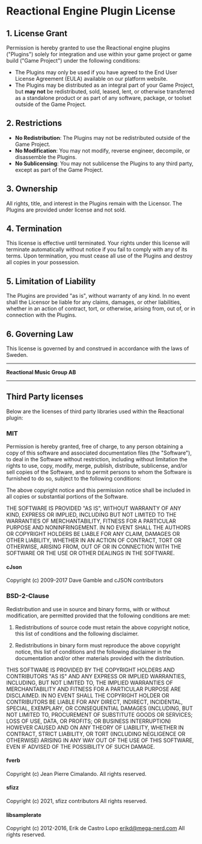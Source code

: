 # Reactional Engine Plugin License

## 1. License Grant

Permission is hereby granted to use the Reactional engine plugins ("Plugins") solely for integration and use within your game project or game build ("Game Project") under the following conditions:

- The Plugins may only be used if you have agreed to the End User License Agreement (EULA) available on our platform website.
- The Plugins may be distributed as an integral part of your Game Project, but **may not** be redistributed, sold, leased, lent, or otherwise transferred as a standalone product or as part of any software, package, or toolset outside of the Game Project.

## 2. Restrictions

- **No Redistribution**: The Plugins may not be redistributed outside of the Game Project.
- **No Modification**: You may not modify, reverse engineer, decompile, or disassemble the Plugins.
- **No Sublicensing**: You may not sublicense the Plugins to any third party, except as part of the Game Project.

## 3. Ownership

All rights, title, and interest in the Plugins remain with the Licensor. The Plugins are provided under license and not sold.

## 4. Termination

This license is effective until terminated. Your rights under this license will terminate automatically without notice if you fail to comply with any of its terms. Upon termination, you must cease all use of the Plugins and destroy all copies in your possession.

## 5. Limitation of Liability

The Plugins are provided "as is", without warranty of any kind. In no event shall the Licensor be liable for any claims, damages, or other liabilities, whether in an action of contract, tort, or otherwise, arising from, out of, or in connection with the Plugins.

## 6. Governing Law

This license is governed by and construed in accordance with the laws of Sweden.

---

**Reactional Music Group AB**

---

## Third Party licenses
Below are the licenses of third party libraries used within the Reactional plugin:

### MIT

Permission is hereby granted, free of charge, to any person obtaining a copy
of this software and associated documentation files (the "Software"), to deal
in the Software without restriction, including without limitation the rights
to use, copy, modify, merge, publish, distribute, sublicense, and/or sell
copies of the Software, and to permit persons to whom the Software is
furnished to do so, subject to the following conditions:

The above copyright notice and this permission notice shall be included in
all copies or substantial portions of the Software.

THE SOFTWARE IS PROVIDED "AS IS", WITHOUT WARRANTY OF ANY KIND, EXPRESS OR
IMPLIED, INCLUDING BUT NOT LIMITED TO THE WARRANTIES OF MERCHANTABILITY,
FITNESS FOR A PARTICULAR PURPOSE AND NONINFRINGEMENT. IN NO EVENT SHALL THE
AUTHORS OR COPYRIGHT HOLDERS BE LIABLE FOR ANY CLAIM, DAMAGES OR OTHER
LIABILITY, WHETHER IN AN ACTION OF CONTRACT, TORT OR OTHERWISE, ARISING FROM,
OUT OF OR IN CONNECTION WITH THE SOFTWARE OR THE USE OR OTHER DEALINGS IN
THE SOFTWARE.

#### cJson

Copyright (c) 2009-2017 Dave Gamble and cJSON contributors

### BSD-2-Clause

Redistribution and use in source and binary forms, with or without
modification, are permitted provided that the following conditions are met:

1. Redistributions of source code must retain the above copyright notice, this
   list of conditions and the following disclaimer.

2. Redistributions in binary form must reproduce the above copyright notice,
   this list of conditions and the following disclaimer in the documentation
   and/or other materials provided with the distribution.

THIS SOFTWARE IS PROVIDED BY THE COPYRIGHT HOLDERS AND CONTRIBUTORS "AS IS"
AND ANY EXPRESS OR IMPLIED WARRANTIES, INCLUDING, BUT NOT LIMITED TO, THE
IMPLIED WARRANTIES OF MERCHANTABILITY AND FITNESS FOR A PARTICULAR PURPOSE ARE
DISCLAIMED. IN NO EVENT SHALL THE COPYRIGHT HOLDER OR CONTRIBUTORS BE LIABLE
FOR ANY DIRECT, INDIRECT, INCIDENTAL, SPECIAL, EXEMPLARY, OR CONSEQUENTIAL
DAMAGES (INCLUDING, BUT NOT LIMITED TO, PROCUREMENT OF SUBSTITUTE GOODS OR
SERVICES; LOSS OF USE, DATA, OR PROFITS; OR BUSINESS INTERRUPTION) HOWEVER
CAUSED AND ON ANY THEORY OF LIABILITY, WHETHER IN CONTRACT, STRICT LIABILITY,
OR TORT (INCLUDING NEGLIGENCE OR OTHERWISE) ARISING IN ANY WAY OUT OF THE USE
OF THIS SOFTWARE, EVEN IF ADVISED OF THE POSSIBILITY OF SUCH DAMAGE.

#### fverb

Copyright (c) Jean Pierre Cimalando.
All rights reserved.

#### sfizz

Copyright (c) 2021, sfizz contributors
All rights reserved.

#### libsamplerate

Copyright (c) 2012-2016, Erik de Castro Lopo <erikd@mega-nerd.com>
All rights reserved.